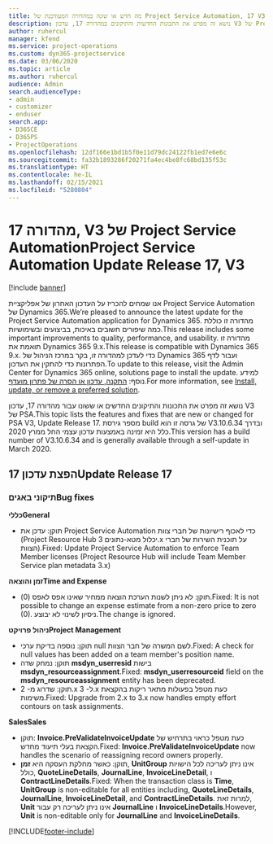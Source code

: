 ```yaml
---
title: מה חדש או שונה במהדורה המעודכנת של Project Service Automation, 17 V3
description: נושא זה מפרט את התכונות החדשות והתיקונים במהדורה 17, עדכון V3 של Project Service Automation.
author: ruhercul
manager: kfend
ms.service: project-operations
ms.custom: dyn365-projectservice
ms.date: 03/06/2020
ms.topic: article
ms.author: ruhercul
audience: Admin
search.audienceType:
- admin
- customizer
- enduser
search.app:
- D365CE
- D365PS
- ProjectOperations
ms.openlocfilehash: 12df166e1bd1b5f0e11d79dc24122fb1ed7e6e6c
ms.sourcegitcommit: fa32b1893286f20271fa4ec4be8fc68bd135f53c
ms.translationtype: HT
ms.contentlocale: he-IL
ms.lasthandoff: 02/15/2021
ms.locfileid: "5280804"
---
```

# <a name="project-service-automation-update-release-17-v3"></a><span data-ttu-id="62847-103">מהדורה 17, V3 של Project Service Automation</span><span class="sxs-lookup"><span data-stu-id="62847-103">Project Service Automation Update Release 17, V3</span></span>

[!include [banner](../includes/psa-now-project-operations.md)]

<span data-ttu-id="62847-104">אנו שמחים להכריז על העדכון האחרון של אפליקציית Project Service Automation של Dynamics 365.</span><span class="sxs-lookup"><span data-stu-id="62847-104">We’re pleased to announce the latest update for the Project Service Automation application for Dynamics 365.</span></span> <span data-ttu-id="62847-105">מהדורה זו כוללת כמה שיפורים חשובים באיכות, בביצועים ובשימושיות.</span><span class="sxs-lookup"><span data-stu-id="62847-105">This release includes some important improvements to quality, performance, and usability.</span></span>  <span data-ttu-id="62847-106">מהדורה זו תואמת את Dynamics 365 9.x.</span><span class="sxs-lookup"><span data-stu-id="62847-106">This release is compatible with Dynamics 365 9.x.</span></span> <span data-ttu-id="62847-107">כדי לעדכן למהדורה זו, בקר במרכז הניהול של Dynamics 365 ועבור לדף הפתרונות כדי להתקין את העדכון.</span><span class="sxs-lookup"><span data-stu-id="62847-107">To update to this release, visit the Admin Center for Dynamics 365 online, solutions page to install the update.</span></span> <span data-ttu-id="62847-108">למידע נוסף: [התקנה, עדכון או הסרה של פתרון מועדף](https://docs.microsoft.com/power-platform/admin/install-remove-preferred-solution).</span><span class="sxs-lookup"><span data-stu-id="62847-108">For more information, see [Install, update, or remove a preferred solution](https://docs.microsoft.com/power-platform/admin/install-remove-preferred-solution).</span></span>

<span data-ttu-id="62847-109">נושא זה מפרט את התכונות והתיקונים החדשים או ששונו עבור מהדורה 17, עדכון V3 של PSA.</span><span class="sxs-lookup"><span data-stu-id="62847-109">This topic lists the features and fixes that are new or changed for PSA V3, Update Release 17.</span></span> <span data-ttu-id="62847-110">מספר גירסת build של גרסה זו הוא V3.10.6.34 ובדרך כלל היא זמינה באמצעות עדכון עצמי החל ממרץ 2020.</span><span class="sxs-lookup"><span data-stu-id="62847-110">This version has a build number of V3.10.6.34 and is generally available through a self-update in March 2020.</span></span>


## <a name="update-release-17"></a><span data-ttu-id="62847-111">הפצת עדכון 17</span><span class="sxs-lookup"><span data-stu-id="62847-111">Update Release 17</span></span>

### <a name="bug-fixes"></a><span data-ttu-id="62847-112">תיקוני באגים</span><span class="sxs-lookup"><span data-stu-id="62847-112">Bug fixes</span></span>

<span data-ttu-id="62847-113">**כללי**</span><span class="sxs-lookup"><span data-stu-id="62847-113">**General**</span></span>

- <span data-ttu-id="62847-114">תוקן: עדכן את Project Service Automation כדי לאכוף רישיונות של חברי צוות (Project Resource Hub יכלול מטא-נתונים 3.x על תוכנית השירות של חברי הצוות).</span><span class="sxs-lookup"><span data-stu-id="62847-114">Fixed: Update Project Service Automation to enforce Team Member licenses (Project Resource Hub will include Team Member Service plan metadata 3.x)</span></span>
 
<span data-ttu-id="62847-115">**זמן והוצאה**</span><span class="sxs-lookup"><span data-stu-id="62847-115">**Time and Expense**</span></span>

- <span data-ttu-id="62847-116">תוקן: לא ניתן לשנות הערכת הוצאה ממחיר שאינו אפס לאפס (0).</span><span class="sxs-lookup"><span data-stu-id="62847-116">Fixed: It is not possible to change an expense estimate from a non-zero price to zero (0).</span></span> <span data-ttu-id="62847-117">ניסיון לשינוי לא יבוצע.</span><span class="sxs-lookup"><span data-stu-id="62847-117">The change is ignored.</span></span>

<span data-ttu-id="62847-118">**ניהול פרויקט**</span><span class="sxs-lookup"><span data-stu-id="62847-118">**Project Management**</span></span>

- <span data-ttu-id="62847-119">תוקן: נוספה בדיקת ערכי null לשם המשרה של חבר הצוות.</span><span class="sxs-lookup"><span data-stu-id="62847-119">Fixed: A check for null values has been added on a team member's position name.</span></span>
- <span data-ttu-id="62847-120">תוקן: נמחק שדה **msdyn_userresid** בישות **‎msdyn_resourceassignment**.</span><span class="sxs-lookup"><span data-stu-id="62847-120">Fixed: **msdyn_userresourceid** field on the **msdyn_resourceassignment** entity has been deprecated.</span></span>
- <span data-ttu-id="62847-121">תוקן: שדרוג מ- 2.x ל- 3.x כעת מטפל בפעולות מתאר ריקות בהקצאת משימות.</span><span class="sxs-lookup"><span data-stu-id="62847-121">Fixed: Upgrade from 2.x to 3.x now handles empty effort contours on task assignments.</span></span>

<span data-ttu-id="62847-122">**Sales**</span><span class="sxs-lookup"><span data-stu-id="62847-122">**Sales**</span></span>

- <span data-ttu-id="62847-123">תוקן: **Invoice.PreValidateInvoiceUpdate** כעת מטפל כראוי בתרחיש של הקצאת בעלי תיעוד מחדש.</span><span class="sxs-lookup"><span data-stu-id="62847-123">Fixed: **Invoice.PreValidateInvoiceUpdate** now handles the scenario of reassigning record owners properly.</span></span>
- <span data-ttu-id="62847-124">תוקן: כאשר מחלקת העסקה היא **זמן**, **UnitGroup** אינו ניתן לעריכה לכל הישויות כולל, **QuoteLineDetails**, **JournalLine**, **InvoiceLineDetail**, ו **ContractLineDetails**.</span><span class="sxs-lookup"><span data-stu-id="62847-124">Fixed: When the transaction class is **Time**, **UnitGroup** is non-editable for all entities including, **QuoteLineDetails**, **JournalLine**, **InvoiceLineDetail**, and **ContractLineDetails**.</span></span> <span data-ttu-id="62847-125">למרות זאת, **Unit** אינו ניתן לעריכה רק עבור **JournalLine** ו **InvoiceLineDetails**.</span><span class="sxs-lookup"><span data-stu-id="62847-125">However, **Unit** is non-editable only for **JournalLine** and **InvoiceLineDetails**.</span></span>




[!INCLUDE[footer-include](../includes/footer-banner.md)]